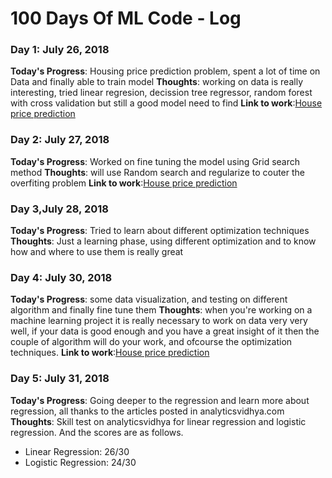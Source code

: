 # 100 Days Of ML Code - Log

### Day 1: July 26, 2018

**Today's Progress**: Housing price prediction problem, spent a lot of time on Data and finally able to train model
**Thoughts**: working on data is really interesting, tried linear regresion, decission tree regressor, random forest with cross validation but still a good model need to find
**Link to work**:[House price prediction](https://github.com/alokpadhi/House-Price-Prediction)

### Day 2: July 27, 2018

**Today's Progress**: Worked on fine tuning the model using Grid search method
**Thoughts**: will use Random search and regularize to couter the overfiting problem
**Link to work**:[House price prediction](https://github.com/alokpadhi/House-Price-Prediction)

### Day 3,July 28, 2018

**Today's Progress**: Tried to learn about different optimization techniques
**Thoughts**: Just a learning phase, using different optimization and to know how and where to use them is really great

### Day 4: July 30, 2018

**Today's Progress**: some data visualization, and testing on different algorithm and finally fine tune them
**Thoughts**: when you're working on a machine learning project it is really necessary to work on data very very well, if your data is good enough and you have a great insight of it then the couple of algorithm will do your work, and ofcourse the optimization techniques.
**Link to work**:[House price prediction](https://github.com/alokpadhi/House-Price-Prediction)

### Day 5: July 31, 2018

**Today's Progress**: Going deeper to the regression and learn more about regression, all thanks to the articles posted in analyticsvidhya.com 
**Thoughts**: Skill test on analyticsvidhya for linear regression and logistic regression. And the scores are as follows.
* Linear Regression: 26/30
* Logistic Regression: 24/30

